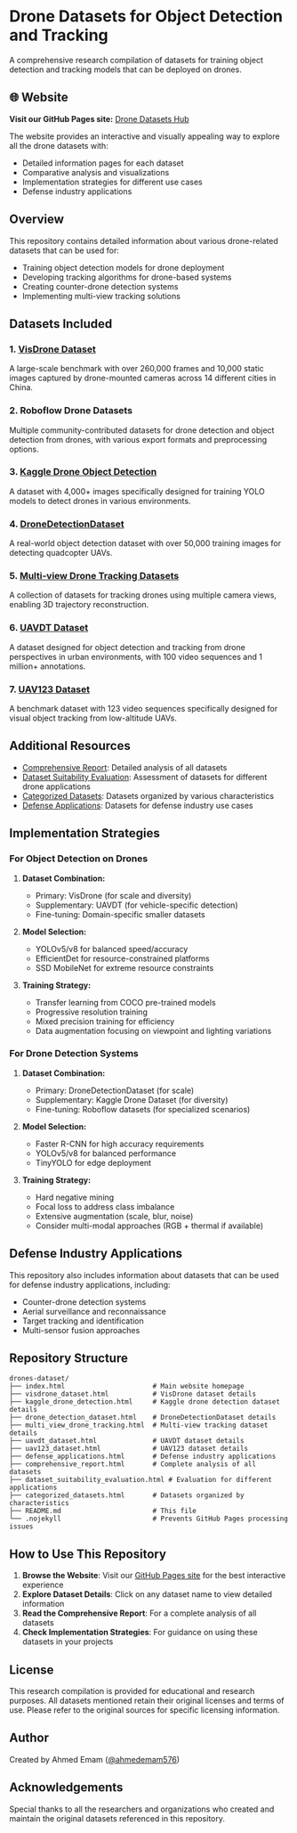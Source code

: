 # Drone Datasets for Object Detection and Tracking

A comprehensive research compilation of datasets for training object detection and tracking models that can be deployed on drones.

## 🌐 Website

**Visit our GitHub Pages site:** [Drone Datasets Hub](https://ahmedemam576.github.io/drones-dataset/)

The website provides an interactive and visually appealing way to explore all the drone datasets with:
- Detailed information pages for each dataset
- Comparative analysis and visualizations
- Implementation strategies for different use cases
- Defense industry applications

## Overview

This repository contains detailed information about various drone-related datasets that can be used for:
- Training object detection models for drone deployment
- Developing tracking algorithms for drone-based systems
- Creating counter-drone detection systems
- Implementing multi-view tracking solutions

## Datasets Included

### 1. [VisDrone Dataset](https://ahmedemam576.github.io/drones-dataset/visdrone_dataset.html)
A large-scale benchmark with over 260,000 frames and 10,000 static images captured by drone-mounted cameras across 14 different cities in China.

### 2. Roboflow Drone Datasets
Multiple community-contributed datasets for drone detection and object detection from drones, with various export formats and preprocessing options.

### 3. [Kaggle Drone Object Detection](https://ahmedemam576.github.io/drones-dataset/kaggle_drone_detection.html)
A dataset with 4,000+ images specifically designed for training YOLO models to detect drones in various environments.

### 4. [DroneDetectionDataset](https://ahmedemam576.github.io/drones-dataset/drone_detection_dataset.html)
A real-world object detection dataset with over 50,000 training images for detecting quadcopter UAVs.

### 5. [Multi-view Drone Tracking Datasets](https://ahmedemam576.github.io/drones-dataset/multi_view_drone_tracking.html)
A collection of datasets for tracking drones using multiple camera views, enabling 3D trajectory reconstruction.

### 6. [UAVDT Dataset](https://ahmedemam576.github.io/drones-dataset/uavdt_dataset.html)
A dataset designed for object detection and tracking from drone perspectives in urban environments, with 100 video sequences and 1 million+ annotations.

### 7. [UAV123 Dataset](https://ahmedemam576.github.io/drones-dataset/uav123_dataset.html)
A benchmark dataset with 123 video sequences specifically designed for visual object tracking from low-altitude UAVs.

## Additional Resources

- [Comprehensive Report](https://ahmedemam576.github.io/drones-dataset/comprehensive_report.html): Detailed analysis of all datasets
- [Dataset Suitability Evaluation](https://ahmedemam576.github.io/drones-dataset/dataset_suitability_evaluation.html): Assessment of datasets for different drone applications
- [Categorized Datasets](https://ahmedemam576.github.io/drones-dataset/categorized_datasets.html): Datasets organized by various characteristics
- [Defense Applications](https://ahmedemam576.github.io/drones-dataset/defense_applications.html): Datasets for defense industry use cases

## Implementation Strategies

### For Object Detection on Drones

1. **Dataset Combination:**
   - Primary: VisDrone (for scale and diversity)
   - Supplementary: UAVDT (for vehicle-specific detection)
   - Fine-tuning: Domain-specific smaller datasets

2. **Model Selection:**
   - YOLOv5/v8 for balanced speed/accuracy
   - EfficientDet for resource-constrained platforms
   - SSD MobileNet for extreme resource constraints

3. **Training Strategy:**
   - Transfer learning from COCO pre-trained models
   - Progressive resolution training
   - Mixed precision training for efficiency
   - Data augmentation focusing on viewpoint and lighting variations

### For Drone Detection Systems

1. **Dataset Combination:**
   - Primary: DroneDetectionDataset (for scale)
   - Supplementary: Kaggle Drone Dataset (for diversity)
   - Fine-tuning: Roboflow datasets (for specialized scenarios)

2. **Model Selection:**
   - Faster R-CNN for high accuracy requirements
   - YOLOv5/v8 for balanced performance
   - TinyYOLO for edge deployment

3. **Training Strategy:**
   - Hard negative mining
   - Focal loss to address class imbalance
   - Extensive augmentation (scale, blur, noise)
   - Consider multi-modal approaches (RGB + thermal if available)

## Defense Industry Applications

This repository also includes information about datasets that can be used for defense industry applications, including:
- Counter-drone detection systems
- Aerial surveillance and reconnaissance
- Target tracking and identification
- Multi-sensor fusion approaches

## Repository Structure

```
drones-dataset/
├── index.html                      # Main website homepage
├── visdrone_dataset.html           # VisDrone dataset details
├── kaggle_drone_detection.html     # Kaggle drone detection dataset details
├── drone_detection_dataset.html    # DroneDetectionDataset details
├── multi_view_drone_tracking.html  # Multi-view tracking dataset details
├── uavdt_dataset.html              # UAVDT dataset details
├── uav123_dataset.html             # UAV123 dataset details
├── defense_applications.html       # Defense industry applications
├── comprehensive_report.html       # Complete analysis of all datasets
├── dataset_suitability_evaluation.html # Evaluation for different applications
├── categorized_datasets.html       # Datasets organized by characteristics
├── README.md                       # This file
└── .nojekyll                       # Prevents GitHub Pages processing issues
```

## How to Use This Repository

1. **Browse the Website**: Visit our [GitHub Pages site](https://ahmedemam576.github.io/drones-dataset/) for the best interactive experience
2. **Explore Dataset Details**: Click on any dataset name to view detailed information
3. **Read the Comprehensive Report**: For a complete analysis of all datasets
4. **Check Implementation Strategies**: For guidance on using these datasets in your projects

## License

This research compilation is provided for educational and research purposes. All datasets mentioned retain their original licenses and terms of use. Please refer to the original sources for specific licensing information.

## Author

Created by Ahmed Emam ([@ahmedemam576](https://github.com/ahmedemam576))

## Acknowledgements

Special thanks to all the researchers and organizations who created and maintain the original datasets referenced in this repository.
